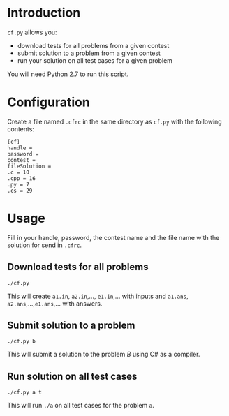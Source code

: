 # Introduction

`cf.py` allows you:

 * download tests for all problems from a given contest
 * submit solution to a problem from a given contest
 * run your solution on all test cases for a given problem

You will need Python 2.7 to run this script.

# Configuration

Create a file named `.cfrc` in the same directory as `cf.py` with the following contents:

```
[cf]
handle =
password =
contest =
fileSolution =
.c = 10
.cpp = 16
.py = 7
.cs = 29
```
# Usage

Fill in your handle, password, the contest name and the file name with the solution for send in `.cfrc`.

## Download tests for all problems

```
./cf.py
```

This will create `a1.in`, `a2.in`,..., `e1.in`,... with inputs
and `a1.ans`, `a2.ans`,...,`e1.ans`,... with answers.

## Submit solution to a problem

```
./cf.py b
```

This will submit a solution to the problem *B* using C# as a compiler.

## Run solution on all test cases

```
./cf.py a t
```

This will run `./a` on all test cases for the problem `a`.
